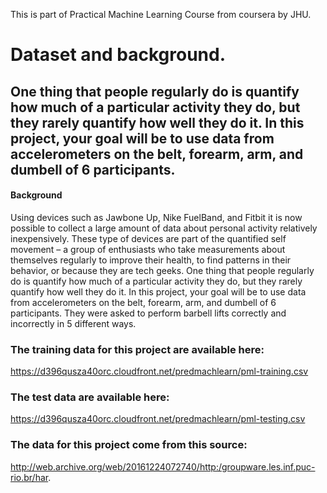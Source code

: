This is part of Practical Machine Learning Course from coursera by JHU.
# Dataset and background.

## One thing that people regularly do is quantify how much of a particular activity they do, but they rarely quantify how well they do it. In this project, your goal will be to use data from accelerometers on the belt, forearm, arm, and dumbell of 6 participants.
#### Background
Using devices such as Jawbone Up, Nike FuelBand, and Fitbit it is now possible to collect a large amount of data about personal activity relatively inexpensively. These type of devices are part of the quantified self movement – a group of enthusiasts who take measurements about themselves regularly to improve their health, to find patterns in their behavior, or because they are tech geeks. One thing that people regularly do is quantify how much of a particular activity they do, but they rarely quantify how well they do it. In this project, your goal will be to use data from accelerometers on the belt, forearm, arm, and dumbell of 6 participants. They were asked to perform barbell lifts correctly and incorrectly in 5 different ways.

### The training data for this project are available here:
https://d396qusza40orc.cloudfront.net/predmachlearn/pml-training.csv

### The test data are available here:
https://d396qusza40orc.cloudfront.net/predmachlearn/pml-testing.csv

### The data for this project come from this source:
http://web.archive.org/web/20161224072740/http:/groupware.les.inf.puc-rio.br/har.
